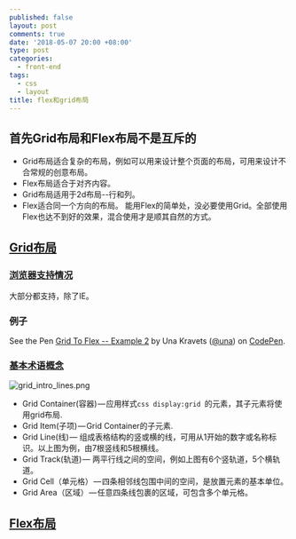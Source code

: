 ```yaml
---
published: false
layout: post
comments: true
date: '2018-05-07 20:00 +08:00'
type: post
categories:
  - front-end
tags:
  - css
  - layout
title: flex和grid布局
---
```

## 首先Grid布局和Flex布局不是互斥的
- Grid布局适合复杂的布局，例如可以用来设计整个页面的布局，可用来设计不合常规的创意布局。
- Flex布局适合于对齐内容。
- Grid布局适用于2d布局--行和列。
- Flex适合同一个方向的布局。
能用Flex的简单处，没必要使用Grid。全部使用Flex也达不到好的效果，混合使用才是顺其自然的方式。

## [Grid布局](https://developer.mozilla.org/en-US/docs/Web/CSS/CSS_Grid_Layout)

### [浏览器支持情况](https://caniuse.com/#feat=css-grid)
大部分都支持，除了IE。

### 例子

<p data-height="265" data-theme-id="0" data-slug-hash="oEXRmV" data-default-tab="css,result" data-user="una" data-embed-version="2" data-pen-title="Grid To Flex -- Example 2" class="codepen">See the Pen <a href="https://codepen.io/una/pen/oEXRmV/">Grid To Flex -- Example 2</a> by Una Kravets (<a href="https://codepen.io/una">@una</a>) on <a href="https://codepen.io">CodePen</a>.</p>
<script async src="https://static.codepen.io/assets/embed/ei.js"></script>

### [基本术语概念](https://developer.mozilla.org/en-US/docs/Web/CSS/CSS_Grid_Layout/Basic_Concepts_of_Grid_Layout)
![grid_intro_lines.png]({{site.baseurl}}/assets/grid_intro_lines.png)

 - Grid Container(容器) — 应用样式```css display:grid ```的元素，其子元素将使用grid布局.
 - Grid Item(子项) — Grid Container的子元素.
 - Grid Line(线) — 组成表格结构的竖或横的线，可用从1开始的数字或名称标识。以上图为例，由7根竖线和5根横线。
 - Grid Track(轨道) — 两平行线之间的空间，例如上图有6个竖轨道，5个横轨道。
 - Grid Cell（单元格） — 四条相邻线包围中间的空间，是放置元素的基本单位。
 - Grid Area（区域） — 任意四条线包裹的区域，可包含多个单元格。




## [Flex布局](https://developer.mozilla.org/en-US/docs/Web/CSS/CSS_Flexible_Box_Layout)

